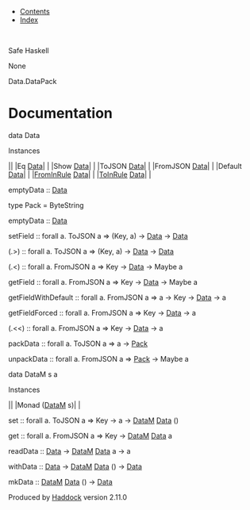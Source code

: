 -   [Contents](index.html)
-   [Index](doc-index.html)

 

Safe Haskell

None

Data.DataPack

Documentation
=============

data Data

Instances

||
|Eq [Data](Data-DataPack.html#t:Data)| |
|Show [Data](Data-DataPack.html#t:Data)| |
|ToJSON [Data](Data-DataPack.html#t:Data)| |
|FromJSON [Data](Data-DataPack.html#t:Data)| |
|Default [Data](Data-DataPack.html#t:Data)| |
|[FromInRule](Data-InRules.html#t:FromInRule) [Data](Data-DataPack.html#t:Data)| |
|[ToInRule](Data-InRules.html#t:ToInRule) [Data](Data-DataPack.html#t:Data)| |

emptyData :: [Data](Data-DataPack.html#t:Data)

type Pack = ByteString

emptyData :: [Data](Data-DataPack.html#t:Data)

setField :: forall a. ToJSON a =\> (Key, a) -\> [Data](Data-DataPack.html#t:Data) -\> [Data](Data-DataPack.html#t:Data)

(.\>) :: forall a. ToJSON a =\> (Key, a) -\> [Data](Data-DataPack.html#t:Data) -\> [Data](Data-DataPack.html#t:Data)

(.\<) :: forall a. FromJSON a =\> Key -\> [Data](Data-DataPack.html#t:Data) -\> Maybe a

getField :: forall a. FromJSON a =\> Key -\> [Data](Data-DataPack.html#t:Data) -\> Maybe a

getFieldWithDefault :: forall a. FromJSON a =\> a -\> Key -\> [Data](Data-DataPack.html#t:Data) -\> a

getFieldForced :: forall a. FromJSON a =\> Key -\> [Data](Data-DataPack.html#t:Data) -\> a

(.\<\<) :: forall a. FromJSON a =\> Key -\> [Data](Data-DataPack.html#t:Data) -\> a

packData :: forall a. ToJSON a =\> a -\> [Pack](Data-DataPack.html#t:Pack)

unpackData :: forall a. FromJSON a =\> [Pack](Data-DataPack.html#t:Pack) -\> Maybe a

data DataM s a

Instances

||
|Monad ([DataM](Data-DataPack.html#t:DataM) s)| |

set :: forall a. ToJSON a =\> Key -\> a -\> [DataM](Data-DataPack.html#t:DataM) [Data](Data-DataPack.html#t:Data) ()

get :: forall a. FromJSON a =\> Key -\> [DataM](Data-DataPack.html#t:DataM) [Data](Data-DataPack.html#t:Data) a

readData :: [Data](Data-DataPack.html#t:Data) -\> [DataM](Data-DataPack.html#t:DataM) [Data](Data-DataPack.html#t:Data) a -\> a

withData :: [Data](Data-DataPack.html#t:Data) -\> [DataM](Data-DataPack.html#t:DataM) [Data](Data-DataPack.html#t:Data) () -\> [Data](Data-DataPack.html#t:Data)

mkData :: [DataM](Data-DataPack.html#t:DataM) [Data](Data-DataPack.html#t:Data) () -\> [Data](Data-DataPack.html#t:Data)

Produced by [Haddock](http://www.haskell.org/haddock/) version 2.11.0
